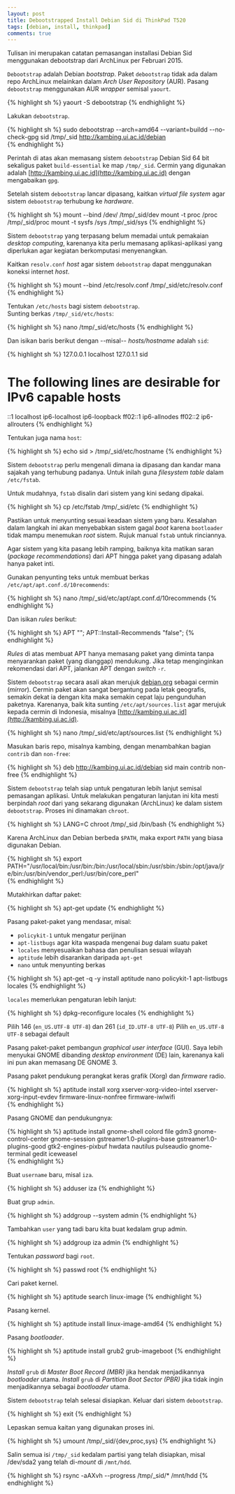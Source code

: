 ```yaml
---
layout: post
title: Debootstrapped Install Debian Sid di ThinkPad T520
tags: [debian, install, thinkpad]
comments: true
---
```


Tulisan ini merupakan catatan pemasangan installasi Debian Sid menggunakan debootstrap dari ArchLinux per Februari 2015.

`Debootstrap` adalah Debian _bootstrap_. Paket `debootstrap` tidak ada dalam repo ArchLinux melainkan dalam *Arch User Repository* (AUR). Pasang `debootstrap` menggunakan AUR *wrapper* semisal `yaourt`.

{% highlight sh %}
yaourt -S debootstrap
{% endhighlight %}

Lakukan `debootstrap`.

{% highlight sh %}
sudo debootstrap --arch=amd64 --variant=buildd --no-check-gpg sid /tmp/_sid http://kambing.ui.ac.id/debian  
{% endhighlight %}

Perintah di atas akan memasang sistem `debootstrap` Debian Sid 64 bit sekaligus paket `build-essential` ke map `/tmp/_sid`. Cermin yang digunakan adalah [http://kambing.ui.ac.id](http://kambing.ui.ac.id) dengan mengabaikan `gpg`.
 
Setelah sistem `debootstrap` lancar dipasang, kaitkan *virtual file system* agar sistem `debootstrap` terhubung ke *hardware*.

{% highlight sh %}
mount --bind /dev/ /tmp/_sid/dev
mount -t proc /proc /tmp/_sid/proc
mount -t sysfs /sys /tmp/_sid/sys
{% endhighlight %}

Sistem `debootstrap` yang terpasang belum memadai untuk pemakaian *desktop computing*, karenanya kita perlu memasang aplikasi-aplikasi yang diperlukan agar kegiatan berkomputasi menyenangkan.

Kaitkan `resolv.conf` *host* agar sistem `debootstrap` dapat menggunakan koneksi internet *host*.

{% highlight sh %}
mount --bind /etc/resolv.conf /tmp/_sid/etc/resolv.conf
{% endhighlight %}

Tentukan `/etc/hosts` bagi sistem `debootstrap`.  
Sunting berkas `/tmp/_sid/etc/hosts`:

{% highlight sh %}
nano /tmp/_sid/etc/hosts
{% endhighlight %}

Dan isikan baris berikut dengan --misal-- _hosts/hostname_ adalah `sid`:

{% highlight sh %}
127.0.0.1 localhost
127.0.1.1 sid

# The following lines are desirable for IPv6 capable hosts
::1     localhost ip6-localhost ip6-loopback
ff02::1 ip6-allnodes
ff02::2 ip6-allrouters
{% endhighlight %}

Tentukan juga nama `host`:

{% highlight sh %}
echo sid > /tmp/_sid/etc/hostname
{% endhighlight %}

Sistem `debootstrap` perlu mengenali dimana ia dipasang dan kandar mana sajakah yang terhubung padanya. Untuk inilah guna *filesystem table* dalam `/etc/fstab`.

Untuk mudahnya, `fstab` disalin dari sistem yang kini sedang dipakai.

{% highlight sh %}
cp /etc/fstab /tmp/_sid/etc
{% endhighlight %}

Pastikan untuk menyunting sesuai keadaan sistem yang baru. Kesalahan dalam langkah ini akan menyebabkan sistem gagal *boot* karena `bootloader` tidak mampu menemukan *root* sistem. Rujuk manual `fstab` untuk rinciannya.

Agar sistem yang kita pasang lebih ramping, baiknya kita matikan saran (*package recommendations*) dari APT hingga paket yang dipasang adalah hanya paket inti.

Gunakan penyunting teks untuk membuat berkas `/etc/apt/apt.conf.d/10recommends`:

{% highlight sh %}
nano /tmp/_sid/etc/apt/apt.conf.d/10recommends
{% endhighlight %}

Dan isikan *rules* berikut:

{% highlight sh %}
APT "";
APT::Install-Recommends "false";
{% endhighlight %}

*Rules* di atas membuat APT hanya memasang paket yang diminta tanpa menyarankan paket (yang dianggap) mendukung. Jika tetap menginginkan rekomendasi dari APT, jalankan APT dengan *switch* `-r`.

Sistem `debootstrap` secara asali akan merujuk [debian.org](http://www.debian.org/) sebagai cermin (*mirror*). Cermin paket akan sangat bergantung pada letak geografis, semakin dekat ia dengan kita maka semakin cepat laju pengunduhan paketnya. Karenanya, baik kita sunting `/etc/apt/sources.list` agar merujuk kepada cermin di Indonesia, misalnya [http://kambing.ui.ac.id](http://kambing.ui.ac.id).

{% highlight sh %}
nano /tmp/_sid/etc/apt/sources.list
{% endhighlight %}

Masukan baris repo, misalnya kambing, dengan menambahkan bagian `contrib` dan `non-free`:

{% highlight sh %}
deb http://kambing.ui.ac.id/debian sid main contrib non-free
{% endhighlight %}

Sistem `debootstrap` telah siap untuk pengaturan lebih lanjut semisal pemasangan aplikasi. Untuk melakukan pengaturan lanjutan ini kita mesti berpindah *root* dari yang sekarang digunakan (ArchLinux) ke dalam sistem `debootstrap`. Proses ini dinamakan `chroot`.

{% highlight sh %}
LANG=C chroot /tmp/_sid /bin/bash
{% endhighlight %}
  
Karena ArchLinux dan Debian berbeda `$PATH`, maka export `PATH` yang biasa digunakan Debian.

{% highlight sh %}
export PATH="/usr/local/bin:/usr/bin:/bin:/usr/local/sbin:/usr/sbin:/sbin:/opt/java/jre/bin:/usr/bin/vendor_perl:/usr/bin/core_perl"  
{% endhighlight %}

Mutakhirkan daftar paket:

{% highlight sh %}
apt-get update
{% endhighlight %}

Pasang paket-paket yang mendasar, misal:

* `policykit-1` untuk mengatur perijinan
* `apt-listbugs` agar kita waspada mengenai *bug* dalam suatu paket
* `locales` menyesuaikan bahasa dan penulisan sesuai wilayah
* `aptitude` lebih disarankan daripada `apt-get`
* `nano` untuk menyunting berkas

{% highlight sh %}
apt-get -q -y install aptitude nano policykit-1 apt-listbugs locales
{% endhighlight %}

`locales` memerlukan pengaturan lebih lanjut:

{% highlight sh %}
dpkg-reconfigure locales
{% endhighlight %}

Pilih 146 (`en_US.UTF-8 UTF-8`) dan 261 (`id_ID.UTF-8 UTF-8`)
Pilih `en_US.UTF-8 UTF-8` sebagai default

Pasang paket-paket pembangun *graphical user interface* (GUI). Saya lebih menyukai GNOME dibanding *desktop environment* (DE) lain, karenanya kali ini pun akan memasang DE GNOME 3.

Pasang paket pendukung perangkat keras grafik (Xorg) dan *firmware* radio.

{% highlight sh %}
aptitude install xorg xserver-xorg-video-intel xserver-xorg-input-evdev firmware-linux-nonfree firmware-iwlwifi  
{% endhighlight %}

Pasang GNOME dan pendukungnya:

{% highlight sh %}
aptitude install gnome-shell colord file gdm3 gnome-control-center gnome-session gstreamer1.0-plugins-base gstreamer1.0-plugins-good gtk2-engines-pixbuf hwdata nautilus pulseaudio gnome-terminal gedit iceweasel  
{% endhighlight %}

Buat `username` baru, misal `iza`.

{% highlight sh %}
adduser iza
{% endhighlight %}

Buat grup `admin`.

{% highlight sh %}
addgroup --system admin
{% endhighlight %}

Tambahkan `user` yang tadi baru kita buat kedalam grup admin.

{% highlight sh %}
addgroup iza admin
{% endhighlight %}

Tentukan *password* bagi `root`.

{% highlight sh %}
passwd root
{% endhighlight %}

Cari paket kernel.

{% highlight sh %}
aptitude search linux-image
{% endhighlight %}

Pasang kernel.

{% highlight sh %}
aptitude install linux-image-amd64
{% endhighlight %}

Pasang *bootloader*.

{% highlight sh %}
aptitude install grub2 grub-imageboot
{% endhighlight %}

*Install* `grub` di _Master Boot Record (MBR)_ jika hendak menjadikannya *bootloader* utama. *Install* `grub` di _Partition Boot Sector (PBR)_ jika tidak ingin menjadikannya sebagai *bootloader* utama.

Sistem `debootstrap` telah selesai disiapkan. Keluar dari sistem `debootstrap`.

{% highlight sh %}
exit
{% endhighlight %}

Lepaskan semua kaitan yang digunakan proses ini.

{% highlight sh %}
umount /tmp/_sid/{dev,proc,sys}
{% endhighlight %}

Salin semua isi `/tmp/_sid` kedalam partisi yang telah disiapkan, misal /dev/sda2 yang telah di-*mount* di `/mnt/hdd`.

{% highlight sh %}
rsync -aAXvh --progress /tmp/_sid/* /mnt/hdd
{% endhighlight %}
